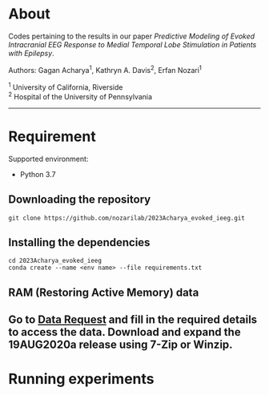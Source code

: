 # About
Codes pertaining to the results in our paper *Predictive Modeling of Evoked Intracranial EEG Response to Medial Temporal Lobe Stimulation in Patients with Epilepsy*.

Authors: Gagan Acharya<sup>1</sup>, Kathryn A. Davis<sup>2</sup>, Erfan Nozari<sup>1</sup> 

<sup>1</sup> University of California, Riverside \
<sup>2</sup> Hospital of the University of Pennsylvania

---
# Requirement
Supported environment:
- Python 3.7
## Downloading the repository
    git clone https://github.com/nozarilab/2023Acharya_evoked_ieeg.git
## Installing the dependencies
    cd 2023Acharya_evoked_ieeg
    conda create --name <env name> --file requirements.txt
## RAM (Restoring Active Memory) data
Go to [Data Request](https://memory.psych.upenn.edu/Data_Request) and fill in the required details to access the data.
Download and expand the 19AUG2020a release using 7-Zip or Winzip. 
---
# Running experiments
    



